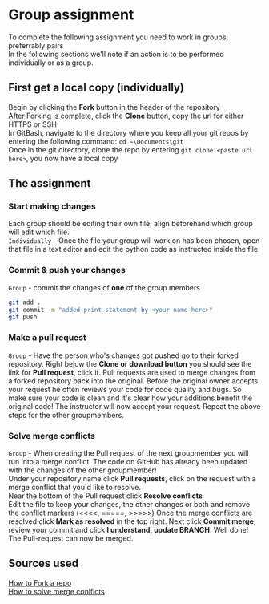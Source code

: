 # Group assignment
To complete the following assignment you need to work in groups, preferrably pairs  
In the following sections we'll note if an action is to be performed individually or as a group.

## First get a local copy (individually)
Begin by clicking the **Fork** button in the header of the repository    
After Forking is complete, click the **Clone** button, copy the url for either HTTPS or SSH  
In GitBash, navigate to the directory where you keep all your git repos by entering the following command:
```cd ~\Documents\git```  
Once in the git directory, clone the repo by entering ```git clone <paste url here>```, you now have a local copy

## The assignment
### Start making changes
Each group should be editing their own file, align beforehand which group will edit which file.  
```Individually``` - Once the file your group will work on has been chosen, open that file in a text editor and edit the python code as instructed inside the file

### Commit & push your changes
```Group``` - commit the changes of **one** of the group members
```bash
git add .
git commit -m "added print statement by <your name here>"
git push
```

### Make a pull request
```Group``` - Have the person who's changes got pushed go to their forked repository.
Right below the **Clone or download button** you should see the link for **Pull request**, click it.
Pull requests are used to merge changes from a forked repository back into the original. 
Before the original owner accepts your request he often reviews your code for code quality and bugs. 
So make sure your code is clean and it's clear how your additions benefit the original code!
The instructor will now accept your request. Repeat the above steps for the other groupmembers.

### Solve merge conflicts
```Group``` - When creating the Pull request of the next groupmember you will run into a merge conflict.
The code on GitHub has already been updated with the changes of the other groupmember!  
Under your repository name click **Pull requests**, click on the request with a merge conflict that you'd like to resolve.  
Near the bottom of the Pull request click **Resolve conflicts**  
Edit the file to keep your changes, the other changes or both and remove the conflict markers (<<<<, =====, >>>>>)
Once the merge conflicts are resolved click **Mark as resolved** in the top right. 
Next click **Commit merge**, review your commit and click **I understand, update BRANCH**. 
Well done! The Pull-request can now be merged.

## Sources used
[How to Fork a repo](https://help.github.com/en/articles/fork-a-repo)  
[How to solve merge conlficts](https://help.github.com/en/articles/resolving-a-merge-conflict-on-github)